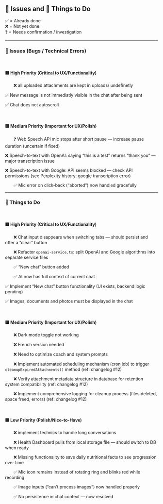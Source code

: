 ## 🐞 Issues and 📝 Things to Do

✅ = Already done  
❌ = Not yet done  
❓ = Needs confirmation / investigation  


---  


### 🐞 Issues (Bugs / Technical Errors)


<br>

#### 🟥 High Priority (Critical to UX/Functionality)

  ❌ all uploaded attachments are kept in uploads/ undefinetly 

  ✅ New message is not immediatly visible in the chat after being sent

  ✅ Chat does not autoscroll

<br>

#### 🟨 Medium Priority (Important for UX/Polish)

  ❓ Web Speech API mic stops after short pause — increase pause duration (uncertain if fixed)  

  ❌ Speech-to-text with OpenAI: saying “this is a test” returns “thank you” — major transcription issue  

  ❌ Speech-to-text with Google: API seems blocked — check API permissions (see Perplexity history: google transcription error)  

  ✅ Mic error on click-back (“aborted”) now handled gracefully  


---  


### 📝 Things to Do


<br>

#### 🟥 High Priority (Critical to UX/Functionality)


  ❌ Chat input disappears when switching tabs — should persist and offer a “clear” button  

  ❌ Refactor `openai-service.ts`: split OpenAI and Google algorithms into separate service files  

  ✅ “New chat” button added  

  ✅ AI now has full context of current chat 

  ✅ Implement “New chat” button functionality (UI exists, backend logic pending)  

  ✅ Images, documents and photos must be displayed in the chat


<br>

#### 🟨 Medium Priority (Important for UX/Polish)

  ❌ Dark mode toggle not working  

  ❌ French version needed  

  ❌ Need to optimize coach and system prompts  

  ❌ Implement automated scheduling mechanism (cron job) to trigger `cleanupExpiredAttachments()` method (ref: changelog #12)

  ❌ Verify attachment metadata structure in database for retention system compatibility (ref: changelog #12)

  ❌ Implement comprehensive logging for cleanup process (files deleted, space freed, errors) (ref: changelog #12)

<br>

#### 🟩 Low Priority (Polish/Nice-to-Have)

  ❌ implement technics to handle long conversations  

  ❌ Health Dashboard pulls from local storage file — should switch to DB when ready  

  ❌ Missing functionality to save daily nutritional facts to see progression over time  

  ✅ Mic icon remains instead of rotating ring and blinks red while recording  

  ✅ Image inputs (“can’t process images”) now handled properly  

  ✅ No persistence in chat context — now resolved
